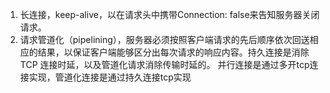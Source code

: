 1. 长连接，keep-alive，以在请求头中携带Connection: false来告知服务器关闭请求。
2. 请求管道化（pipelining），服务器必须按照客户端请求的先后顺序依次回送相应的结果，以保证客户端能够区分出每次请求的响应内容。持久连接是消除 TCP 连接时延，以及管道化请求消除传输时延的。 并行连接是通过多开tcp连接实现，管道化连接是通过持久连接tcp实现